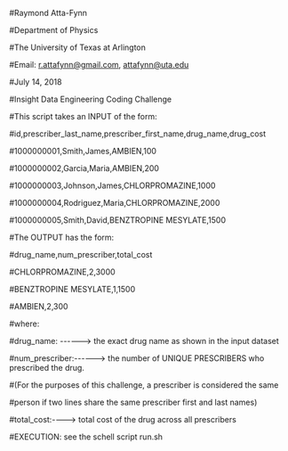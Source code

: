 #Raymond Atta-Fynn

#Department of Physics

#The University of Texas at Arlington

#Email: r.attafynn@gmail.com, attafynn@uta.edu

#July 14, 2018

#Insight Data Engineering Coding Challenge



#This script takes an INPUT of the form:


#id,prescriber_last_name,prescriber_first_name,drug_name,drug_cost

#1000000001,Smith,James,AMBIEN,100

#1000000002,Garcia,Maria,AMBIEN,200

#1000000003,Johnson,James,CHLORPROMAZINE,1000

#1000000004,Rodriguez,Maria,CHLORPROMAZINE,2000

#1000000005,Smith,David,BENZTROPINE MESYLATE,1500



#The OUTPUT has the form:


#drug_name,num_prescriber,total_cost

#CHLORPROMAZINE,2,3000

#BENZTROPINE MESYLATE,1,1500

#AMBIEN,2,300



#where:

#drug_name: ------> the exact drug name as shown in the input dataset


#num_prescriber:------> the number of UNIQUE PRESCRIBERS who prescribed the drug. 

#(For the purposes of this challenge, a prescriber is considered the same 

#person if two lines share the same prescriber first and last names)


#total_cost:----> total cost of the drug across all prescribers


#EXECUTION:  see the schell script run.sh